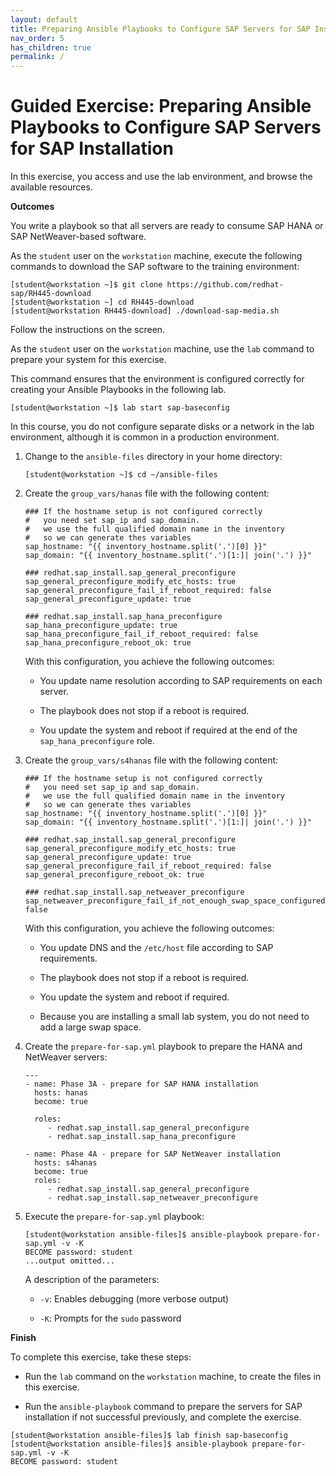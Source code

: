 ```yaml
---
layout: default
title: Preparing Ansible Playbooks to Configure SAP Servers for SAP Installation
nav_order: 5
has_children: true
permalink: /
---
```


# Guided Exercise: Preparing Ansible Playbooks to Configure SAP Servers for SAP Installation

In this exercise, you access and use the lab environment, and browse the
available resources.

**Outcomes**

You write a playbook so that all servers are ready to consume SAP HANA
or SAP NetWeaver-based software.

As the `student` user on the `workstation` machine, execute the
following commands to download the SAP software to the training
environment:

    [student@workstation ~]$ git clone https://github.com/redhat-sap/RH445-download
    [student@workstation ~] cd RH445-download
    [student@workstation RH445-download] ./download-sap-media.sh

Follow the instructions on the screen.

As the `student` user on the `workstation` machine, use the `lab`
command to prepare your system for this exercise.

This command ensures that the environment is configured correctly for
creating your Ansible Playbooks in the following lab.

    [student@workstation ~]$ lab start sap-baseconfig

In this course, you do not configure separate disks or a network in the
lab environment, although it is common in a production environment.

1.  Change to the `ansible-files` directory in your home directory:

        [student@workstation ~]$ cd ~/ansible-files

2.  Create the `group_vars/hanas` file with the following content:

        ### If the hostname setup is not configured correctly
        #   you need set sap_ip and sap_domain.
        #   we use the full qualified domain name in the inventory
        #   so we can generate thes variables
        sap_hostname: "{{ inventory_hostname.split('.')[0] }}"
        sap_domain: "{{ inventory_hostname.split('.')[1:]| join('.') }}"

        ### redhat.sap_install.sap_general_preconfigure
        sap_general_preconfigure_modify_etc_hosts: true
        sap_general_preconfigure_fail_if_reboot_required: false
        sap_general_preconfigure_update: true

        ### redhat.sap_install.sap_hana_preconfigure
        sap_hana_preconfigure_update: true
        sap_hana_preconfigure_fail_if_reboot_required: false
        sap_hana_preconfigure_reboot_ok: true

    With this configuration, you achieve the following outcomes:

    - You update name resolution according to SAP requirements on each
      server.

    - The playbook does not stop if a reboot is required.

    - You update the system and reboot if required at the end of the
      `sap_hana_preconfigure` role.

3.  Create the `group_vars/s4hanas` file with the following content:

        ### If the hostname setup is not configured correctly
        #   you need set sap_ip and sap_domain.
        #   we use the full qualified domain name in the inventory
        #   so we can generate thes variables
        sap_hostname: "{{ inventory_hostname.split('.')[0] }}"
        sap_domain: "{{ inventory_hostname.split('.')[1:]| join('.') }}"

        ### redhat.sap_install.sap_general_preconfigure
        sap_general_preconfigure_modify_etc_hosts: true
        sap_general_preconfigure_update: true
        sap_general_preconfigure_fail_if_reboot_required: false
        sap_general_preconfigure_reboot_ok: true

        ### redhat.sap_install.sap_netweaver_preconfigure
        sap_netweaver_preconfigure_fail_if_not_enough_swap_space_configured: false

    With this configuration, you achieve the following outcomes:

    - You update DNS and the `/etc/host` file according to SAP
      requirements.

    - The playbook does not stop if a reboot is required.

    - You update the system and reboot if required.

    - Because you are installing a small lab system, you do not need
      to add a large swap space.

4.  Create the `prepare-for-sap.yml` playbook to prepare the HANA and
    NetWeaver servers:

        ---
        - name: Phase 3A - prepare for SAP HANA installation
          hosts: hanas
          become: true

          roles:
             - redhat.sap_install.sap_general_preconfigure
             - redhat.sap_install.sap_hana_preconfigure

        - name: Phase 4A - prepare for SAP NetWeaver installation
          hosts: s4hanas
          become: true
          roles:
             - redhat.sap_install.sap_general_preconfigure
             - redhat.sap_install.sap_netweaver_preconfigure

5.  Execute the `prepare-for-sap.yml` playbook:

        [student@workstation ansible-files]$ ansible-playbook prepare-for-sap.yml -v -K
        BECOME password: student
        ...output omitted...

    A description of the parameters:

    - `-v`: Enables debugging (more verbose output)

    - `-K`: Prompts for the `sudo` password

**Finish**

To complete this exercise, take these steps:

- Run the `lab` command on the `workstation` machine, to create the
  files in this exercise.

- Run the `ansible-playbook` command to prepare the servers for SAP
  installation if not successful previously, and complete the
  exercise.

<!-- -->

    [student@workstation ansible-files]$ lab finish sap-baseconfig
    [student@workstation ansible-files]$ ansible-playbook prepare-for-sap.yml -v -K
    BECOME password: student
